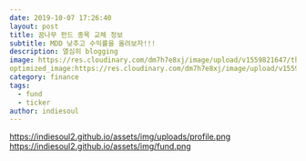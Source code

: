 ```yaml
---
date: 2019-10-07 17:26:40
layout: post
title: 꿈나무 펀드 종목 교체 정보
subtitle: MDD 낮추고 수익률을 올려보자!!!
description: 열심히 blogging
image: https://res.cloudinary.com/dm7h7e8xj/image/upload/v1559821647/theme6_qeeojf.jpg
optimized_image:https://res.cloudinary.com/dm7h7e8xj/image/upload/v1559821647/theme6_qeeojf.jpg
category: finance
tags:
  - fund
  - ticker
author: indiesoul
---
```


https://indiesoul2.github.io/assets/img/uploads/profile.png
https://indiesoul2.github.io/assets/img/fund.png
